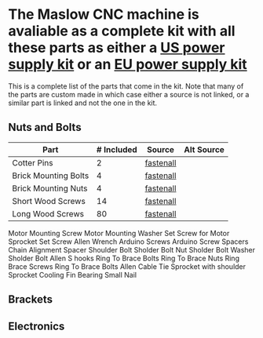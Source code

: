 # The Maslow CNC machine is avaliable as a complete kit with all these parts as either a [US power supply kit](http://www.maslowcnc.com/store/maslow-cnc-base-machine-z-axis-kits-us-power-supply) or an [EU power supply kit](http://www.maslowcnc.com/store/maslow-cnc-base-machine-z-axis-kits-eu-power-supply)

This is a complete list of the parts that come in the kit. Note that many of the parts are custom made in which case either a source is not linked, or a similar part is linked and not the one in the kit.

## Nuts and Bolts

|    Part                           |   # Included     |     Source                                                       |   Alt Source   |
|-----------------------------------|------------------|------------------------------------------------------------------|-----------|
|  Cotter Pins                      |         2        |[fastenall](https://www.fastenal.com/products/details/45287)      |           |
|Brick Mounting Bolts               |         4        |[fastenall](https://www.fastenal.com/products/details/21171)      |           |
|Brick Mounting Nuts                |         4        |[fastenall](https://www.fastenal.com/products/details/1136102)    |           |
|Short Wood Screws                  |        14        |[fastenall](https://www.fastenal.com/products/details/32171)      |           |
|Long Wood Screws                   |        80        |[fastenall](https://www.fastenal.com/products/details/32176)      |           |
Motor Mounting Screw
Motor Mounting Washer
Set Screw for Motor Sprocket
Set Screw Allen Wrench
Arduino Screws
Arduino Screw Spacers
Chain Alignment Spacer
Shoulder Bolt
Sholder Bolt Nut
Sholder Bolt Washer
Sholder Bolt Allen
S hooks
Ring To Brace Bolts
Ring To Brace Nuts
Ring Brace Screws
Ring To Brace Bolts Allen
Cable Tie
Sprocket with shoulder
Sprocket
Cooling Fin
Bearing
Small Nail


## Brackets

## Electronics
